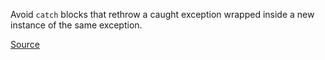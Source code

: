 Avoid `catch` blocks that rethrow a caught exception wrapped inside a new instance of the same exception.

[Source](https://github.com/arturbosch/detekt/)